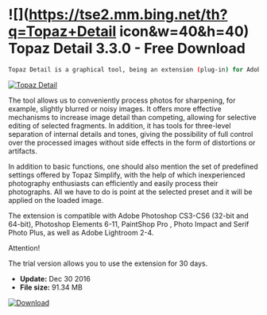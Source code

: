 # ![](https://tse2.mm.bing.net/th?q=Topaz+Detail icon&w=40&h=40) Topaz Detail 3.3.0 - Free Download

```sh
Topaz Detail is a graphical tool, being an extension (plug-in) for Adobe Photoshop and other popular graphics processing programs. It is dedicated to photographers and allows you to sharpen and improve the detail of digital photos.
```
[![Topaz Detail](https:https://tse2.mm.bing.net/th?id=OIP.ZkEvtlUI5jEpjwq8hhgv2wHaJ2&pid=Api)](https://softexe.net/win/multimedia/image-viewer/topaz-detail:ppbdp.html)

The tool allows us to conveniently process photos for sharpening, for example, slightly blurred or noisy images. It offers more effective mechanisms to increase image detail than competing, allowing for selective editing of selected fragments. In addition, it has tools for three-level separation of internal details and tones, giving the possibility of full control over the processed images without side effects in the form of distortions or artifacts.
 
 
 In addition to basic functions, one should also mention the set of predefined settings offered by Topaz Simplify, with the help of which inexperienced photography enthusiasts can efficiently and easily process their photographs. All we have to do is point at the selected preset and it will be applied on the loaded image.
 
 The extension is compatible with Adobe Photoshop CS3-CS6 (32-bit and 64-bit), Photoshop Elements 6-11, PaintShop Pro , Photo Impact and Serif Photo Plus, as well as Adobe Lightroom 2-4.
 
  Attention!
 
 The trial version allows you to use the extension for 30 days.


- **Update:** Dec 30 2016
- **File size:** 91.34 MB

[![Download](https://cdn.softexe.net/static/img/download.png)](https://softexe.net/win/multimedia/image-viewer/topaz-detail:ppbdp.html)

